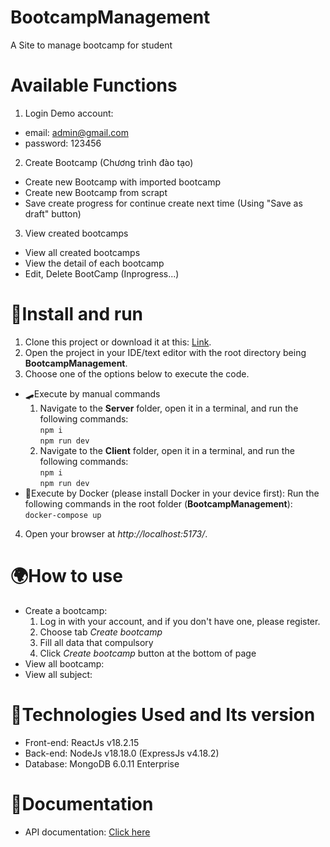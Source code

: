 # BootcampManagement
A Site to manage bootcamp for student
# Available Functions
1. Login
Demo account:
- email: admin@gmail.com
- password: 123456
2. Create Bootcamp (Chương trình đào tạo)
- Create new Bootcamp with imported bootcamp
- Create new Bootcamp from scrapt
- Save create progress for continue create next time (Using "Save as draft" button)
3. View created bootcamps
- View all created bootcamps
- View the detail of each bootcamp
- Edit, Delete BootCamp (Inprogress...)
# 🚀Install and run
1. Clone this project or download it at this: [Link](https://github.com/huynhhothoty/BootcampManagement).
2. Open the project in your IDE/text editor with the root directory being **BootcampManagement**.
3. Choose one of the options below to execute the code.
- 🛹Execute by manual commands
   1. Navigate to the **Server** folder, open it in a terminal, and run the following commands:  
      `npm i`  
      `npm run dev`
   2. Navigate to the **Client** folder, open it in a terminal, and run the following commands:  
      `npm i`  
      `npm run dev`
- 🚋Execute by Docker (please install Docker in your device first): Run the following commands in the root folder (**BootcampManagement**):  
     `docker-compose up` 
4. Open your browser at *http://localhost:5173/*.
# 🌍How to use
- Create a bootcamp:
  1. Log in with your account, and if you don't have one, please register.
  2. Choose tab *Create bootcamp*
  3. Fill all data that compulsory
  4. Click *Create bootcamp* button at the bottom of page
- View all bootcamp:
- View all subject:
# 🚕Technologies Used and Its version
- Front-end: ReactJs v18.2.15
- Back-end: NodeJs v18.18.0 (ExpressJs v4.18.2)
- Database: MongoDB 6.0.11 Enterprise
# 🚆Documentation
- API documentation: [Click here](https://documenter.getpostman.com/view/26836985/2s9YJgSzeT)

